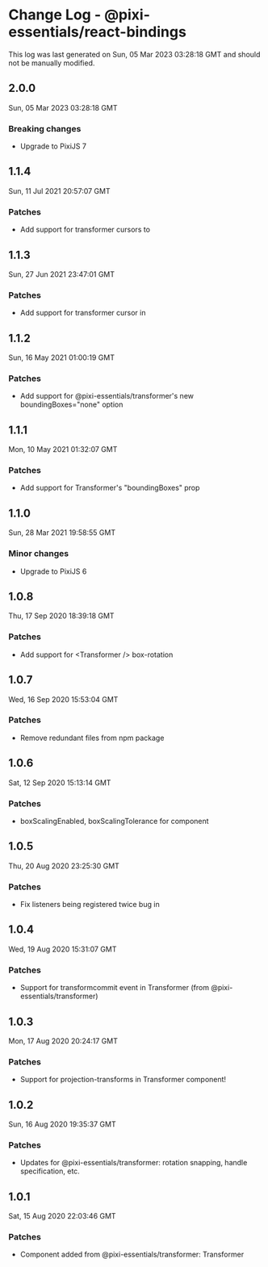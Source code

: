 # Change Log - @pixi-essentials/react-bindings

This log was last generated on Sun, 05 Mar 2023 03:28:18 GMT and should not be manually modified.

## 2.0.0
Sun, 05 Mar 2023 03:28:18 GMT

### Breaking changes

- Upgrade to PixiJS 7

## 1.1.4
Sun, 11 Jul 2021 20:57:07 GMT

### Patches

- Add support for transformer cursors to <Transformer />

## 1.1.3
Sun, 27 Jun 2021 23:47:01 GMT

### Patches

- Add support for transformer cursor in <Transformer />

## 1.1.2
Sun, 16 May 2021 01:00:19 GMT

### Patches

- Add support for @pixi-essentials/transformer's new boundingBoxes="none" option

## 1.1.1
Mon, 10 May 2021 01:32:07 GMT

### Patches

- Add support for Transformer's "boundingBoxes" prop

## 1.1.0
Sun, 28 Mar 2021 19:58:55 GMT

### Minor changes

- Upgrade to PixiJS 6

## 1.0.8
Thu, 17 Sep 2020 18:39:18 GMT

### Patches

- Add support for &lt;Transformer /&gt; box-rotation

## 1.0.7
Wed, 16 Sep 2020 15:53:04 GMT

### Patches

- Remove redundant files from npm package

## 1.0.6
Sat, 12 Sep 2020 15:13:14 GMT

### Patches

- boxScalingEnabled, boxScalingTolerance for <Transformer /> component

## 1.0.5
Thu, 20 Aug 2020 23:25:30 GMT

### Patches

- Fix listeners being registered twice bug in <Transformer />

## 1.0.4
Wed, 19 Aug 2020 15:31:07 GMT

### Patches

- Support for transformcommit event in Transformer (from @pixi-essentials/transformer)

## 1.0.3
Mon, 17 Aug 2020 20:24:17 GMT

### Patches

- Support for projection-transforms in Transformer component!

## 1.0.2
Sun, 16 Aug 2020 19:35:37 GMT

### Patches

- Updates for @pixi-essentials/transformer: rotation snapping, handle specification, etc.

## 1.0.1
Sat, 15 Aug 2020 22:03:46 GMT

### Patches

- Component added from @pixi-essentials/transformer: Transformer

